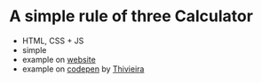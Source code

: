 # A simple rule of three Calculator

* HTML, CSS + JS
* simple
* example on [website](https://dreisatz.temper.li)
* example on [codepen](https://codepen.io/Thivieira/pen/OJLMBvj) by [Thivieira](https://github.com/Thivieira)
